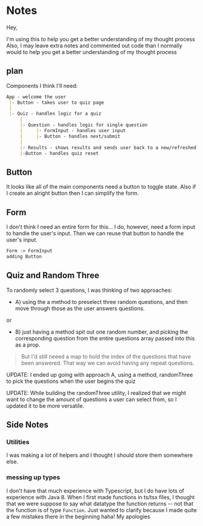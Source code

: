 # Notes

Hey,

I'm using this to help you get a better understanding of my thought process
Also, I may leave extra notes and commented out code than I normally would to
help you get a better understanding of my thought process

## plan

Components I think I'll need:

```md
App - welcome the user
 |- Button - takes user to quiz page
 |
 |- Quiz - handles logic for a quiz
     |
     |- Question - handles logic for single question
     |     |- FormInput - handles user input
     |     |- Button - handles next/submit
     |
     |- Results - shows results and sends user back to a new/refreshed quiz
     |-Button - handles quiz reset

```

## Button

It looks like all of the main components need a button to toggle state.
Also if I create an alright button then I can simplify the form.

## Form

I don't think I need an entire form for this...
I do, however, need a form input to handle the user's input.
Then we can reuse that button to handle the user's input.

```md
Form -> FormInput
adding Button
```

## Quiz and Random Three

To randomly select 3 questions, I was thinking of two approaches:

- A) using the a method to preselect three random questions, and then move through those as the user answers questions.

or

- B) just having a method spit out one random number, and picking the
corresponding question from the entire questions array passed into this as a
prop.

> But I'd still neeed a map to hold the index of the questions that have been answered. That way we can avoid having any repeat questions.

UPDATE:
I ended up going with approach A, using a method, randomThree to pick the questions when the user begins the quiz

UPDATE:
While building the randomThree utility, I realized that we might want to change the amount of questions a user can select from, so I updated it to be more versatile.

## Side Notes

### Utilities

I was making a lot of helpers and I thought I should store them somewhere else.

### messing up types

I don't have that much experience with Typescript, but I do have lots of experience with Java 8. When I first made functions in ts/tsx files, I thought that we were suppose to say what datatype the function returns -- not that the function is of type `Function`. Just wanted to clarify because I made quite a few mistakes there in the beginning haha! My apologies
